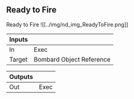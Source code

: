 ## Ready to Fire
Ready to Fire
![[../img/nd_img_ReadyToFire.png]]

|Inputs||
|--|--|
| In | Exec |
| Target | Bombard Object Reference |

|Outputs||
|--|--|
| Out | Exec |
